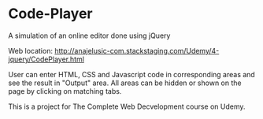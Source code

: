 # Code-Player
A simulation of an online editor done using jQuery

Web location: http://anajelusic-com.stackstaging.com/Udemy/4-jquery/CodePlayer.html

User can enter HTML, CSS and Javascript code in corresponding areas and see the result in "Output" area. All areas can be hidden or shown on the page by clicking on matching tabs.

This is a project for The Complete Web Decvelopment course on Udemy.
